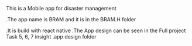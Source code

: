 This is a Mobile app for disaster management 

.The app name is BRAM and it is in the BRAM.H folder

.It is build with react native 
.The App design can be seen in the Full project Task 5, 6, 7 insight
.app design folder

